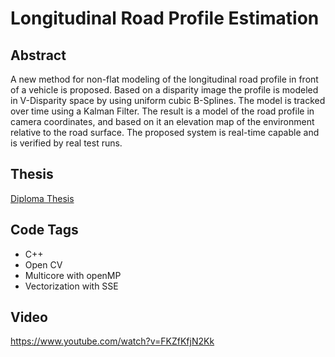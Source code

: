 # Longitudinal Road Profile Estimation

## Abstract
A new method for non-flat modeling of the longitudinal road profile in front
of a vehicle is proposed. Based on a disparity image the profile is modeled in
V-Disparity space by using uniform cubic B-Splines. The model is tracked over
time using a Kalman Filter. The result is a model of the road profile in camera
coordinates, and based on it an elevation map of the environment relative to
the road surface. The proposed system is real-time capable and is verified by
real test runs.

## Thesis
[Diploma Thesis](./thesis.pdf)

## Code Tags
* C++
* Open CV
* Multicore with openMP
* Vectorization with SSE

## Video
<https://www.youtube.com/watch?v=FKZfKfjN2Kk>

